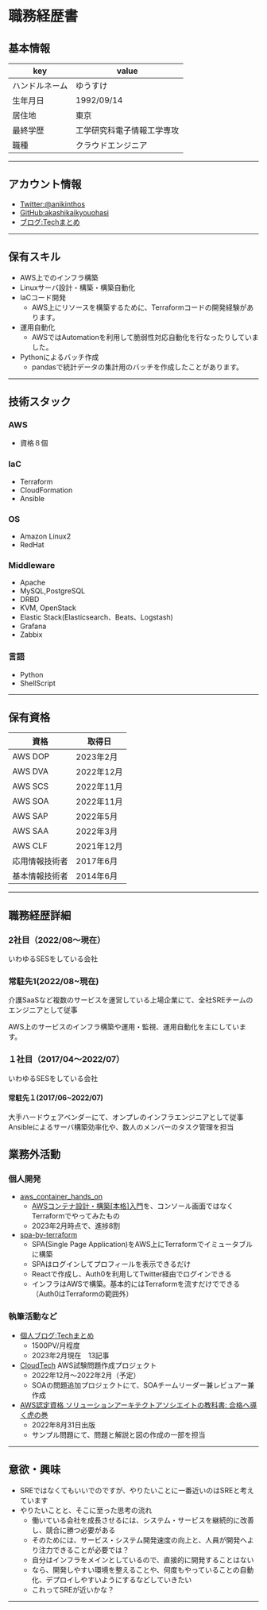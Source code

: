 # 職務経歴書

## 基本情報

|key|value|
|---|---|
|ハンドルネーム|ゆうすけ|
|生年月日|1992/09/14|
|居住地|東京|
|最終学歴|工学研究科電子情報工学専攻|
|職種|クラウドエンジニア|

---

## アカウント情報

- [Twitter:@anikinthos](https://twitter.com/anikinthos)
- [GitHub:akashikaikyouohasi](https://github.com/akashikaikyouohasi)
- [ブログ:Techまとめ](https://anikitech.com/)

---

## 保有スキル

- AWS上でのインフラ構築
- Linuxサーバ設計・構築・構築自動化
- IaCコード開発
    - AWS上にリソースを構築するために、Terraformコードの開発経験があります。
- 運用自動化
    - AWSではAutomationを利用して脆弱性対応自動化を行なったりしていました。
- Pythonによるバッチ作成
    - pandasで統計データの集計用のバッチを作成したことがあります。

---

## 技術スタック
### AWS
- 資格８個

### IaC
- Terraform
- CloudFormation
- Ansible

### OS
- Amazon Linux2
- RedHat

### Middleware
- Apache
- MySQL,PostgreSQL
- DRBD
- KVM, OpenStack
- Elastic Stack(Elasticsearch、Beats、Logstash)
- Grafana
- Zabbix

### 言語
- Python
- ShellScript

---

## 保有資格

|資格|取得日|
|---|---|
|AWS DOP|2023年2月|
|AWS DVA|2022年12月|
|AWS SCS|2022年11月|
|AWS SOA|2022年11月|
|AWS SAP|2022年5月|
|AWS SAA|2022年3月|
|AWS CLF|2021年12月|
|応用情報技術者|2017年6月|
|基本情報技術者|2014年6月|

---

## 職務経歴詳細

### 2社目（2022/08〜現在）
いわゆるSESをしている会社
### 常駐先1(2022/08~現在)
介護SaaSなど複数のサービスを運営している上場企業にて、全社SREチームのエンジニアとして従事

AWS上のサービスのインフラ構築や運用・監視、運用自動化を主にしています。

### １社目（2017/04〜2022/07）
いわゆるSESをしている会社
#### 常駐先１(2017/06~2022/07)
大手ハードウェアベンダーにて、オンプレのインフラエンジニアとして従事
Ansibleによるサーバ構築効率化や、数人のメンバーのタスク管理を担当


## 業務外活動
### 個人開発
- [aws_container_hands_on](https://github.com/akashikaikyouohasi/aws_container_hands_on)
    - [AWSコンテナ設計・構築[本格]入門](https://amzn.asia/d/ixSWxbF)を、コンソール画面ではなくTerraformでやってみたもの
    - 2023年2月時点で、進捗8割
- [spa-by-terraform](https://github.com/akashikaikyouohasi/spa-by-terraform)
    - SPA(Single Page Application)をAWS上にTerraformでイミュータブルに構築
    - SPAはログインしてプロフィールを表示できるだけ
    - Reactで作成し、Auth0を利用してTwitter経由でログインできる
    - インフラはAWSで構築。基本的にはTerraformを流すだけでできる（Auth0はTerraformの範囲外）


### 執筆活動など
- [個人ブログ:Techまとめ](https://anikitech.com/)
    - 1500PV/月程度
    - 2023年2月現在　13記事
- [CloudTech](https://kws-cloud-tech.com/) AWS試験問題作成プロジェクト
    - 2022年12月〜2022年2月（予定）
    - SOAの問題追加プロジェクトにて、SOAチームリーダー兼レビュアー兼作成
- [AWS認定資格 ソリューションアーキテクトアソシエイトの教科書: 合格へ導く虎の巻](https://www.amazon.co.jp/AWS%E8%AA%8D%E5%AE%9A%E8%B3%87%E6%A0%BC-%E3%82%BD%E3%83%AA%E3%83%A5%E3%83%BC%E3%82%B7%E3%83%A7%E3%83%B3%E3%82%A2%E3%83%BC%E3%82%AD%E3%83%86%E3%82%AF%E3%83%88%E3%82%A2%E3%82%BD%E3%82%B7%E3%82%A8%E3%82%A4%E3%83%88%E3%81%AE%E6%95%99%E7%A7%91%E6%9B%B8-%E5%90%88%E6%A0%BC%E3%81%B8%E5%B0%8E%E3%81%8F%E8%99%8E%E3%81%AE%E5%B7%BB-CloudTech%E6%9B%B8%E7%B1%8D%E4%BD%9C%E6%88%90%E5%A7%94%E5%93%A1%E4%BC%9A-ebook/dp/B0BCPNZ9GJ/ref=sr_1_10?keywords=aws+%E3%82%BD%E3%83%AA%E3%83%A5%E3%83%BC%E3%82%B7%E3%83%A7%E3%83%B3%E3%82%A2%E3%83%BC%E3%82%AD%E3%83%86%E3%82%AF%E3%83%88+%E3%82%A2%E3%82%BD%E3%82%B7%E3%82%A8%E3%82%A4%E3%83%88&qid=1676799670&sprefix=AWS+%E3%82%BD%E3%83%AA%E3%83%A5%2Caps%2C171&sr=8-10)
    - 2022年8月31日出版
    - サンプル問題にて、問題と解説と図の作成の一部を担当

---

## 意欲・興味
- SREではなくてもいいでのですが、やりたいことに一番近いのはSREと考えています
- やりたいことと、そこに至った思考の流れ
    - 働いている会社を成長させるには、システム・サービスを継続的に改善し、競合に勝つ必要がある
    - そのためには、サービス・システム開発速度の向上と、人員が開発へより注力できることが必要では？
    - 自分はインフラをメインとしているので、直接的に開発することはない
    - なら、開発しやすい環境を整えることや、何度もやっていることの自動化、デプロイしやすいようにするなどしていきたい
    - これってSREが近いかな？

---

